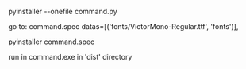 pyinstaller --onefile command.py

go to: command.spec
datas=[('fonts/VictorMono-Regular.ttf', 'fonts')],

pyinstaller command.spec

run in command.exe in 'dist' directory